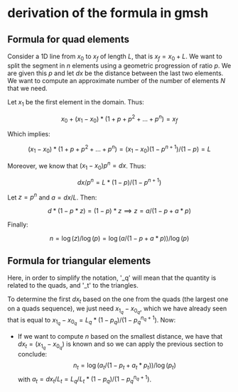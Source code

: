 # derivation of the formula in gmsh

## Formula for quad elements

Consider a 1D line from $x_0$ to $x_f$ of length $L$, that is $x_f = x_0 + L$. We want to split the segment in $n$ elements using a geometric progression of ratio $p$. We are given this $p$ and let $dx$ be the distance between the last two elements. We want to compute an approximate number of the number of elements $N$ that we need.

Let $x_1$ be the first element in the domain. Thus:

$$
x_0 + (x_1 - x_0) * (1 + p + p^2 + \ldots + p^n) = x_f
$$

Which implies:

$$
(x_1 - x_0) * (1 + p + p^2 + \ldots + p^n) = (x_1 - x_0) (1 - p^{n+1}) / (1 - p) = L
$$

Moreover, we know that $(x_1 - x_0)p^n = dx$. Thus:

$$
dx / p^n = L * (1 - p) / (1 - p^{n+1})
$$

Let $z = p^n$ and $a = dx/L$. Then:

$$
d * (1 - p * z) = (1 - p) * z \implies
z = a / (1 - p + a * p)
$$

Finally:

$$
n = \log (z) / \log (p) = \log (a / (1 - p + a * p)) / \log (p)
$$

## Formula for triangular elements

Here, in order to simplify the notation, '_q' will mean that the quantity is related to the quads, and '_t' to the triangles.

To determine the first $dx_t$ based on the one from the quads (the largest one on a quads sequence), we just need $x_1_q - x_0_q$, which we have already seen that is equal to $x_1_q - x_0_q = L_q * (1 - p_q) / (1 - p_q ^ {n_q + 1})$.
Now:
<!-- TO BE REVIEWED -->
 <!-- - If we want to compute $n$ based on the greatest distance, as opposed to the last one (where we were based on the smallest distance between elements). So, since in this case we have $x_1_q - x_0_q = dx_t = x_1_t - x_0_t$, we have:  -->

 <!--    $$ -->
 <!--    dx_t = L_t * (1 - p_t) / (1 - p_t ^ {n_t + 1}) \implies -->
 <!--    n_t = \log (1 - (1 - p_t) / a_t) / \log (p_t) - 1 -->
 <!--    $$ -->

 - If we want to compute $n$ based on the smallest distance, we have that $dx_t = (x_1_q - x_0_q)$ is known and so we can apply the previous section to conclude:
 $$
   n_t = \log (a_t / (1 - p_t + a_t * p_t)) / \log (p_t)
 $$
 with $a_t = dx_t / L_t = L_q / L_t * (1 - p_q) / (1 - p_q ^ {n_q + 1})$.
